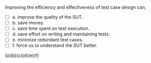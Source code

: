 <panel header="{{ icon_Q_A }} Statements about the E&E of testing">

Improving the efficiency and effectiveness of test case design can,

- [ ] a. improve the quality of the SUT.
- [ ] b. save money.
- [ ] c. save time spent on test execution.
- [ ] d. save effort on writing and maintaining tests.
- [ ] e. minimize redundant test cases.
- [ ] f. force us to understand the SUT better.

<panel type="seamless" header="{{ icon_A }} Answer" minimized>

(a)(b)(c)(d)(e)(f)

</panel>
</panel>
